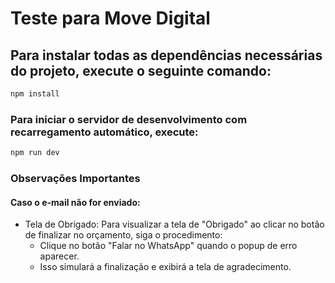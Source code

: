 # Teste para Move Digital

## Para instalar todas as dependências necessárias do projeto, execute o seguinte comando:

```sh
npm install
```

### Para iniciar o servidor de desenvolvimento com recarregamento automático, execute:

```sh
npm run dev
```

### Observações Importantes
#### Caso o e-mail não for enviado:
- Tela de Obrigado: Para visualizar a tela de "Obrigado" ao clicar no botão de finalizar no orçamento, siga o procedimento:
    - Clique no botão "Falar no WhatsApp" quando o popup de erro aparecer.
    - Isso simulará a finalização e exibirá a tela de agradecimento.
